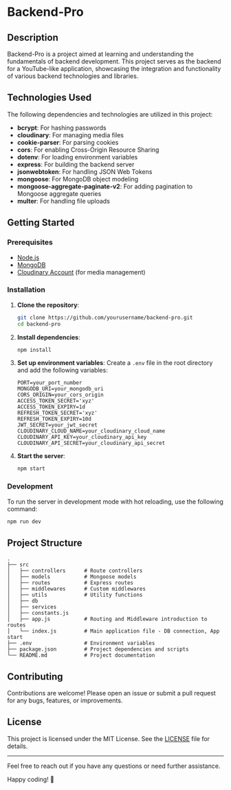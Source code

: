 # Backend-Pro

## Description

Backend-Pro is a project aimed at learning and understanding the fundamentals of backend development. This project serves as the backend for a YouTube-like application, showcasing the integration and functionality of various backend technologies and libraries.

## Technologies Used

The following dependencies and technologies are utilized in this project:

- **bcrypt**: For hashing passwords
- **cloudinary**: For managing media files
- **cookie-parser**: For parsing cookies
- **cors**: For enabling Cross-Origin Resource Sharing
- **dotenv**: For loading environment variables
- **express**: For building the backend server
- **jsonwebtoken**: For handling JSON Web Tokens
- **mongoose**: For MongoDB object modeling
- **mongoose-aggregate-paginate-v2**: For adding pagination to Mongoose aggregate queries
- **multer**: For handling file uploads

## Getting Started

### Prerequisites

- [Node.js](https://nodejs.org/)
- [MongoDB](https://www.mongodb.com/)
- [Cloudinary Account](https://cloudinary.com/) (for media management)

### Installation

1. **Clone the repository**:

   ```bash
   git clone https://github.com/yourusername/backend-pro.git
   cd backend-pro
   ```

2. **Install dependencies**:

   ```bash
   npm install
   ```

3. **Set up environment variables**:
   Create a `.env` file in the root directory and add the following variables:

   ```
   PORT=your_port_number
   MONGODB_URI=your_mongodb_uri
   CORS_ORIGIN=your_cors_origin
   ACCESS_TOKEN_SECRET='xyz'
   ACCESS_TOKEN_EXPIRY=1d
   REFRESH_TOKEN_SECRET='xyz'
   REFRESH_TOKEN_EXPIRY=10d
   JWT_SECRET=your_jwt_secret
   CLOUDINARY_CLOUD_NAME=your_cloudinary_cloud_name
   CLOUDINARY_API_KEY=your_cloudinary_api_key
   CLOUDINARY_API_SECRET=your_cloudinary_api_secret
   ```


4. **Start the server**:

    ```bash
    npm start
    ````

### Development

To run the server in development mode with hot reloading, use the following command:

```bash
npm run dev
```

## Project Structure

```
.
├── src
│   ├── controllers      # Route controllers
│   ├── models           # Mongoose models
│   ├── routes           # Express routes
│   ├── middlewares      # Custom middlewares
│   ├── utils            # Utility functions
│   ├── db
│   ├── services
│   ├── constants.js
│   ├── app.js           # Routing and Middleware introduction to routes
│   └── index.js         # Main application file - DB connection, App start
├── .env                 # Environment variables
├── package.json         # Project dependencies and scripts
└── README.md            # Project documentation
```

## Contributing

Contributions are welcome! Please open an issue or submit a pull request for any bugs, features, or improvements.

## License

This project is licensed under the MIT License. See the [LICENSE](LICENSE) file for details.

---

Feel free to reach out if you have any questions or need further assistance.

Happy coding! 🚀

